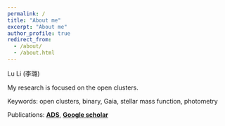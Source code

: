 ```yaml
---
permalink: /
title: "About me"
excerpt: "About me"
author_profile: true
redirect_from: 
  - /about/
  - /about.html
---
```


Lu Li (李璐)

My research is focused on the open clusters.

Keywords: open clusters, binary, Gaia, stellar mass function, photometry

Publications: [**ADS**](https://ui.adsabs.harvard.edu/public-libraries/51HATpbMQnS7c7aTOCUzsQ), [**Google scholar**](https://scholar.google.com/citations?user=AYGrDKwAAAAJ&hl=zh-CN)